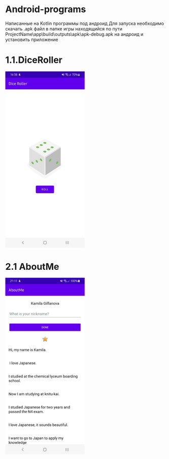 # Android-programs
Написанные на Kotlin программы под андроид
Для запуска необходимо скачать .apk файл в папке игры находящийся по пути ProjectName\app\build\outputs\apk\apk-debug.apk на андроид и установить приложение
# 1.1.DiceRoller

<img src="DiceRoller/diceroller.png" alt="diceroller" width="250"/>

# 2.1 AboutMe

<img src="AboutMe2/aboutme.png" alt="aboutme" width="250"/>